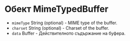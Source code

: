 # Обект MimeTypedBuffer

* `mimeType` String (optional) - MIME type of the buffer.
* `charset` String (optional) - Charset of the buffer.
* `data` Buffer - Действителното съдържание на буфера.
